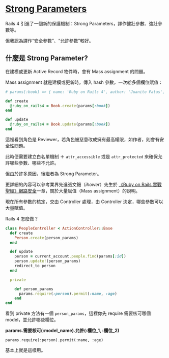 # [Strong Parameters](https://github.com/rails/strong_parameters)

Rails 4 引進了一個新的保護機制：Strong Parameters，譯作健壯參數、強壯參數等。

但我認為譯作“安全參數”、“允許參數”較好。

## 什麼是 Strong Parameter?

在建模或更新 Active Record 物件時，會有 Mass assignment 的問題。

Mass assignment 就是建模或更新時，傳入 hash 參數，一次給多個欄位賦值：

```ruby
# params[:book] => { name: 'Ruby on Rails 4', author: 'Juanito Fatas', role: :reviewer }

def create
  @ruby_on_rails4 = Book.create(params[:book])
end

def update
  @ruby_on_rails4 = Book.update(params[:book])
end
```

這裡看到角色是 Reviewer，若角色被惡意改成擁有最高權限，如作者，則會有安全性問題。

此時便需要建立白名單機制 ＋ `attr_accessible` 或是 `attr_protected` 來確保允許哪些參數、哪些不允許。

但由於許多原因，後繼者為 Strong Parameter。

更詳細的內容可以參考業界先進張文鈿（_ihower_）先生於 [《Ruby on Rails 實戰聖經》網路安全](http://ihower.tw/rails3/security.html)一章，關於大量賦值（Mass assignment）的說明。

現在所有參數的核定，交由 Controller 處理，由 Controller 決定，哪些參數可以大量賦值。

Rails 4 怎麼做？

```ruby
class PeopleController < ActionController::Base
  def create
    Person.create(person_params)
  end

  def update
    person = current_account.people.find(params[:id])
    person.update!(person_params)
    redirect_to person
  end

  private

    def person_params
      params.require(:person).permit(:name, :age)
    end
end
```

看到 private 方法有一個 `person_params`，這裡你先 require 需要核可哪個 model，並允許哪些欄位。


__params.需要核可(:model_name).允許(:欄位_1, :欄位_2)__

```
params.require(:person).permit(:name, :age)
```

基本上就是這樣用。
